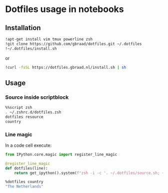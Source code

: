 Dotfiles usage in notebooks
===========================

## Installation

```bash
!apt-get install vim tmux powerline zsh
!git clone https://github.com/gbraad/dotfiles.git ~/.dotfiles
!~/.dotfiles/install.sh
```

or

```bash
!curl -fsSL https://dotfiles.gbraad.nl/install.sh | sh
```


## Usage

### Source inside scriptblock
```zsh
%%script zsh
. ~/.zshrc.d/dotfiles.zsh
dotfiles resource
country
```


### Line magic

In a code cell execute:
```python
from IPython.core.magic import register_line_magic

@register_line_magic
def dotfiles(line):
    return get_ipython().system(f"zsh -i -c '. ~/.dotfiles/source.sh; {line}'")
```

```zsh
%dotfiles country
"The Netherlands"
```
